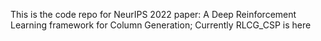 This is the code repo for NeurIPS 2022 paper: A Deep Reinforcement Learning framework for Column Generation; Currently RLCG_CSP is here 
